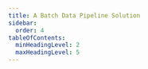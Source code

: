 ```yaml
---
title: A Batch Data Pipeline Solution
sidebar:
  order: 4
tableOfContents:
  minHeadingLevel: 2
  maxHeadingLevel: 5
---
```

